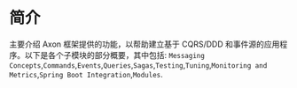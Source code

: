 # 简介

主要介绍 Axon 框架提供的功能，以帮助建立基于 CQRS/DDD 和事件源的应用程序。以下是各个子模块的部分概要，其中包括: `Messaging Concepts`,`Commands`,`Events`,`Queries`,`Sagas`,`Testing`,`Tuning`,`Monitoring and Metrics`,`Spring Boot Integration`,`Modules`.
